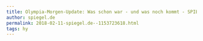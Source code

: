 ```yaml
---
title: Olympia-Morgen-Update: Was schon war - und was noch kommt - SPIEGEL ONLINE - Sport
author: spiegel.de
permalink: 2018-02-11-spiegel.de--1153723618.html
tags: hy
---
```


